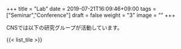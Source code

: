 +++
title =  "Lab"
date = 2019-07-21T16:09:46+09:00
tags = ["Seminar","Conference"]
draft = false
weight = "3"
image = ""
+++

CNSでは以下の研究グループが活動しています。

{{< list_tile >}}
